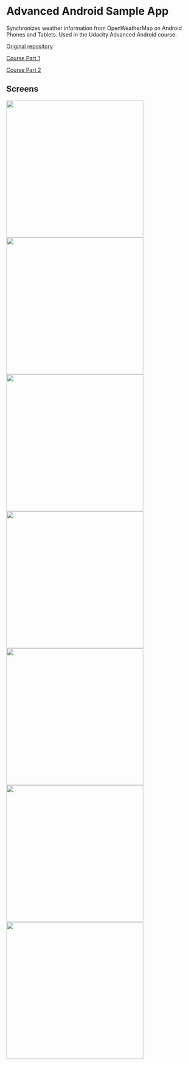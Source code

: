 Advanced Android Sample App
===================================

Synchronizes weather information from OpenWeatherMap on Android Phones and Tablets. Used in the Udacity Advanced Android course.

[Original repository](https://github.com/udacity/Advanced_Android_Development)

[Course Part 1](https://www.udacity.com/course/developing-android-apps--ud853)

[Course Part 2](https://www.udacity.com/course/advanced-android-app-development--ud855)

Screens
-------

<img src="/../screenshots/screenshots/sc-phone-list-port.png" width="360">
<img src="/../screenshots/screenshots/sc-phone-detail-port.png" width="360">
<img src="/../screenshots/screenshots/sc-phone-list-land.png" height="360">
<img src="/../screenshots/screenshots/sc-phone-detail-land.png" height="360">
<img src="/../screenshots/screenshots/sc-tablet-port.png" width="360">
<img src="/../screenshots/screenshots/sc-tablet-land.png" height="360">
<img src="/../screenshots/screenshots/sc-widgets.png" height="360">
